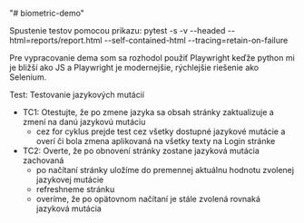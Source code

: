 "# biometric-demo" 

Spustenie testov pomocou prikazu:
pytest -s -v --headed --html=reports/report.html --self-contained-html --tracing=retain-on-failure

Pre vypracovanie dema som sa rozhodol použiť Playwright keďže python mi je bližší ako JS a Playwright je modernejšie, rýchlejšie riešenie ako Selenium.

Test:
Testovanie jazykových mutácií
- TC1: Otestujte, že po zmene jazyka sa obsah stránky zaktualizuje a zmení na danú jazykovú mutáciu
    - cez for cyklus prejde test cez všetky dostupné jazykové mutácie a overí či bola zmena aplikovaná na všetky texty na Login stránke
- TC2: Overte, že po obnovení stránky zostane jazyková mutácia zachovaná
    - po načítaní stránky uložíme do premennej aktuálnu hodnotu zvolenej jazykovej mutácie
    - refreshneme stránku
    - overíme, že po opätovnom načítaní je stále zvolená rovnaká jazyková mutácia